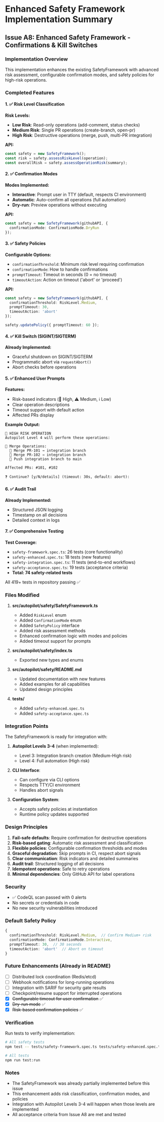 # Enhanced Safety Framework Implementation Summary

## Issue A8: Enhanced Safety Framework - Confirmations & Kill Switches

### Implementation Overview

This implementation enhances the existing SafetyFramework with advanced risk assessment, configurable confirmation modes, and safety policies for high-risk operations.

### Completed Features

#### 1. ✅ Risk Level Classification

**Risk Levels:**
- **Low Risk**: Read-only operations (add-comment, status checks)
- **Medium Risk**: Single PR operations (create-branch, open-pr)
- **High Risk**: Destructive operations (merge, push, multi-PR integration)

**API:**
```typescript
const safety = new SafetyFramework();
const risk = safety.assessRiskLevel(operation);
const overallRisk = safety.assessOperationRisk(summary);
```

#### 2. ✅ Confirmation Modes

**Modes Implemented:**
- **Interactive**: Prompt user in TTY (default, respects CI environment)
- **Automatic**: Auto-confirm all operations (full automation)
- **Dry-run**: Preview operations without executing

**API:**
```typescript
const safety = new SafetyFramework(githubAPI, {
  confirmationMode: ConfirmationMode.DryRun
});
```

#### 3. ✅ Safety Policies

**Configurable Options:**
- `confirmationThreshold`: Minimum risk level requiring confirmation
- `confirmationMode`: How to handle confirmations
- `promptTimeout`: Timeout in seconds (0 = no timeout)
- `timeoutAction`: Action on timeout ('abort' or 'proceed')

**API:**
```typescript
const safety = new SafetyFramework(githubAPI, {
  confirmationThreshold: RiskLevel.Medium,
  promptTimeout: 30,
  timeoutAction: 'abort'
});

safety.updatePolicy({ promptTimeout: 60 });
```

#### 4. ✅ Kill Switch (SIGINT/SIGTERM)

**Already Implemented:**
- Graceful shutdown on SIGINT/SIGTERM
- Programmatic abort via `requestAbort()`
- Abort checks before operations

#### 5. ✅ Enhanced User Prompts

**Features:**
- Risk-based indicators (🚨 High, ⚠️ Medium, ℹ️ Low)
- Clear operation descriptions
- Timeout support with default action
- Affected PRs display

**Example Output:**
```
🚨 HIGH RISK OPERATION
Autopilot Level 4 will perform these operations:

🔀 Merge Operations:
  🚨 Merge PR-101 → integration branch
  🚨 Merge PR-102 → integration branch
  🚨 Push integration branch to main

Affected PRs: #101, #102

❓ Continue? [y/N/details] (timeout: 30s, default: abort):
```

#### 6. ✅ Audit Trail

**Already Implemented:**
- Structured JSON logging
- Timestamp on all decisions
- Detailed context in logs

#### 7. ✅ Comprehensive Testing

**Test Coverage:**
- `safety-framework.spec.ts`: 26 tests (core functionality)
- `safety-enhanced.spec.ts`: 18 tests (new features)
- `safety-integration.spec.ts`: 11 tests (end-to-end workflows)
- `safety-acceptance.spec.ts`: 19 tests (acceptance criteria)
- **Total: 74 safety-related tests**

All 419+ tests in repository passing ✅

### Files Modified

1. **src/autopilot/safety/SafetyFramework.ts**
   - Added `RiskLevel` enum
   - Added `ConfirmationMode` enum
   - Added `SafetyPolicy` interface
   - Added risk assessment methods
   - Enhanced confirmation logic with modes and policies
   - Added timeout support for prompts

2. **src/autopilot/safety/index.ts**
   - Exported new types and enums

3. **src/autopilot/safety/README.md**
   - Updated documentation with new features
   - Added examples for all capabilities
   - Updated design principles

4. **tests/**
   - Added `safety-enhanced.spec.ts`
   - Added `safety-acceptance.spec.ts`

### Integration Points

The SafetyFramework is ready for integration with:

1. **Autopilot Levels 3-4** (when implemented):
   - Level 3: Integration branch creation (Medium-High risk)
   - Level 4: Full automation (High risk)

2. **CLI Interface**:
   - Can configure via CLI options
   - Respects TTY/CI environment
   - Handles abort signals

3. **Configuration System**:
   - Accepts safety policies at instantiation
   - Runtime policy updates supported

### Design Principles

1. **Fail-safe defaults**: Require confirmation for destructive operations
2. **Risk-based gating**: Automatic risk assessment and classification
3. **Flexible policies**: Configurable confirmation thresholds and modes
4. **Graceful degradation**: Skip prompts in CI, respect abort signals
5. **Clear communication**: Risk indicators and detailed summaries
6. **Audit trail**: Structured logging of all decisions
7. **Idempotent operations**: Safe to retry operations
8. **Minimal dependencies**: Only GitHub API for label operations

### Security

- ✅ CodeQL scan passed with 0 alerts
- No secrets or credentials in code
- No new security vulnerabilities introduced

### Default Safety Policy

```typescript
{
  confirmationThreshold: RiskLevel.Medium,  // Confirm Medium+ risk
  confirmationMode: ConfirmationMode.Interactive,
  promptTimeout: 30,  // 30 seconds
  timeoutAction: 'abort'  // Abort on timeout
}
```

### Future Enhancements (Already in README)

- [ ] Distributed lock coordination (Redis/etcd)
- [ ] Webhook notifications for long-running operations
- [ ] Integration with SARIF for security gate results
- [ ] Checkpoint/resume support for interrupted operations
- [x] ~~Configurable timeout for user confirmation~~ ✅
- [x] ~~Dry-run mode~~ ✅
- [x] ~~Risk-based confirmation policies~~ ✅

### Verification

Run tests to verify implementation:
```bash
# All safety tests
npm test -- tests/safety-framework.spec.ts tests/safety-enhanced.spec.ts tests/safety-integration.spec.ts tests/safety-acceptance.spec.ts

# All tests
npm run test:run
```

### Notes

- The SafetyFramework was already partially implemented before this issue
- This enhancement adds risk classification, confirmation modes, and policies
- Integration with Autopilot Levels 3-4 will happen when those levels are implemented
- All acceptance criteria from Issue A8 are met and tested

